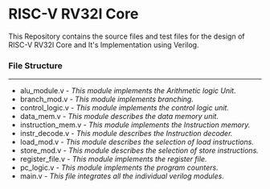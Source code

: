 # RISC-V RV32I Core
This Repository contains the source files and test files for the design of RISC-V RV32I Core and It's Implementation using Verilog.

### File Structure
***
- alu_module.v
        - _This module implements the Arithmetic logic Unit._
- branch_mod.v
        - _This module implements branching._
- control_logic.v
        - _This module implements the control logic unit._
- data_mem.v
        - _This module describes the data memory unit._
- instruction_mem.v
        - _This module implements the Instruction memory._
- instr_decode.v
        - _This module describes the Instruction decoder._
- load_mod.v
        - _This module describes the selection of load instructions._
- store_mod.v
        - _This module describes the selection of store instructions._
- register_file.v
        - _This module implements the register file._
- pc_logic.v
        - _This module implements the program counters._
- main.v
        - _This file integrates all the individual verilog modules._</br>
